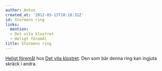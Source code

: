```yaml
---
author: Anton
created_at: '2012-03-13T18:18:32Z'
id: Stormens ring
links:
  mention:
  - Det vita klostret
  - Heligt föremål
title: Stormens ring
---
```


[Heligt föremål] hos [Det vita klostret]. Den som bär denna ring kan ingjuta skräck i andra.

  [Heligt föremål]: Heligt_föremål
  [Det vita klostret]: Det_vita_klostret
